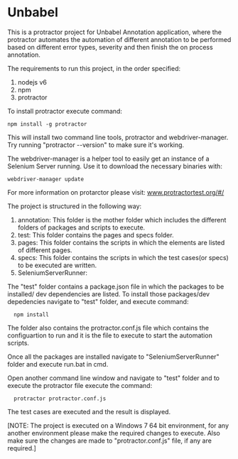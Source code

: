 # Unbabel

This is a protractor project for Unbabel Annotation application, where the protractor automates the automation of different annotation to be performed based on different error types, severity and then finish the on process annotation.

The requirements to run this project, in the order specified:

1. nodejs v6
2. npm
3. protractor

To install protractor execute command:

    npm install -g protractor
    
This will install two command line tools, protractor and webdriver-manager. Try running "protractor --version" to make sure it's working.

The webdriver-manager is a helper tool to easily get an instance of a Selenium Server running. Use it to download the necessary binaries with:

    webdriver-manager update
    
For more information on protarctor please visit: www.protractortest.org/#/

The project is structured in the following way:

1. annotation: This folder is the mother folder which includes the different folders of packages and scripts to execute.
2. test: This folder contains the pages and specs folder.
3. pages: This folder contains the scripts in which the elements are listed of different pages.
4. specs: This folder contains the scripts in which the test cases(or specs) to be executed are written.
5. SeleniumServerRunner: 

The "test" folder contains a package.json file in which the packages to be installed/ dev dependencies are listed. To install those packages/dev depedencies navigate to "test" folder, and execute command:

      npm install
      
The folder also contains the protractor.conf.js file which contains the configuartion to run and it is the file to execute to start the automation scripts.
      
Once all the packages are installed navigate to "SeleniumServerRunner" folder and execute run.bat in cmd.

Open another command line window and navigate to "test" folder and to execute the protractor file execute the command:

      protractor protractor.conf.js
      
The test cases are executed and the result is displayed.

[NOTE: The project is executed on a Windows 7 64 bit environment, for any another environment please make the required changes to execute. Also make sure the changes are made to "protractor.conf.js" file, if any are required.]
